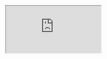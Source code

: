 
<div class="intrinsic-container">
  <iframe src="https://zlmzlpwz6l.codesandbox.io/"></iframe>
</div>
